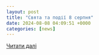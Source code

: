 ```yaml
---
layout: post
title: "Свята та події 8 серпня"
date: 2024-08-08 04:09:51 +0000
categories: [news]
---
```


[Читати далі](https://odessa-life.od.ua/uk/news-uk/den-kishok-ta-lyubiteliv-gir-chim-primitnijj-den-8-serpnya)
